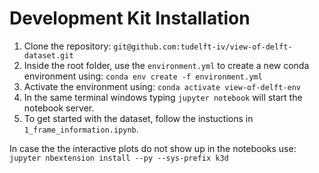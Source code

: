 # Development Kit Installation

1. Clone the repository: `git@github.com:tudelft-iv/view-of-delft-dataset.git`
2. Inside the root folder, use the `environment.yml` to create a new conda environment using: `conda env create -f environment.yml`
3. Activate the environment using: `conda activate view-of-delft-env`
4. In the same terminal windows typing `jupyter notebook` will start the notebook server.
5. To get started with the dataset, follow the instuctions in `1_frame_information.ipynb`. 

In case the the interactive plots do not show up in the notebooks use: `jupyter nbextension install --py --sys-prefix k3d`
